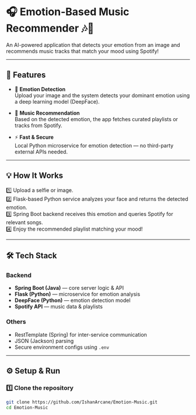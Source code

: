 # 🎧 Emotion-Based Music Recommender 🎶🤖

An AI-powered application that detects your emotion from an image and recommends music tracks that match your mood using Spotify!

---

## 🚀 Features

- 💁 **Emotion Detection**  
  Upload your image and the system detects your dominant emotion using a deep learning model (DeepFace).

- 🎵 **Music Recommendation**  
  Based on the detected emotion, the app fetches curated playlists or tracks from Spotify.

- ⚡ **Fast & Secure**  
  Local Python microservice for emotion detection — no third-party external APIs needed.

---

## 💡 How It Works

1️⃣ Upload a selfie or image.  
2️⃣ Flask-based Python service analyzes your face and returns the detected emotion.  
3️⃣ Spring Boot backend receives this emotion and queries Spotify for relevant songs.  
4️⃣ Enjoy the recommended playlist matching your mood!  

---

## 🛠️ Tech Stack

### Backend

- **Spring Boot (Java)** — core server logic & API
- **Flask (Python)** — microservice for emotion analysis
- **DeepFace (Python)** — emotion detection model
- **Spotify API** — music data & playlists

### Others

- RestTemplate (Spring) for inter-service communication
- JSON (Jackson) parsing
- Secure environment configs using `.env`

---

## ⚙️ Setup & Run

### 1️⃣ Clone the repository

```bash
git clone https://github.com/IshanArcane/Emotion-Music.git
cd Emotion-Music

